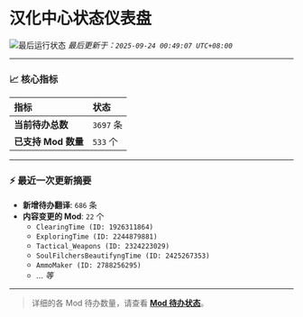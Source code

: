 # 汉化中心状态仪表盘

![最后运行状态](https://img.shields.io/badge/Last%20Run-Success-green)
*最后更新于：`2025-09-24 00:49:07 UTC+08:00`*

---

### 📈 **核心指标**

| 指标 | 状态 |
| :--- | :--- |
| **当前待办总数** | ``3697`` 条 |
| **已支持 Mod 数量** | ``533`` 个 |

---

### ⚡ **最近一次更新摘要**

*   **新增待办翻译**: `686` 条
*   **内容变更的 Mod**: `22` 个
    *   `ClearingTime (ID: 1926311864)`
    *   `ExploringTime (ID: 2244879881)`
    *   `Tactical_Weapons (ID: 2324223029)`
    *   `SoulFilchersBeautifyngTime (ID: 2425267353)`
    *   `AmmoMaker (ID: 2788256295)`
    *   ... *等*

---

> 详细的各 Mod 待办数量，请查看 [**Mod 待办状态**](MOD_TODO_STATUS.md)。
